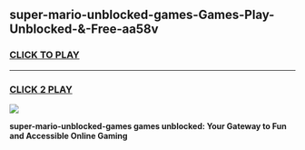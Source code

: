 
## super-mario-unblocked-games-Games-Play-Unblocked-&-Free-aa58v
<h3>
<a href="https://premium76.site?title=super-mario-unblocked-games&ref=24A">CLICK TO PLAY</a></h3>
<hr>

<h3>
<a href="https://premium76.site?title=super-mario-unblocked-games&ref=24A">CLICK 2 PLAY</a>
  
</h3>

<a href="https://premium76.site?title=super-mario-unblocked-games&ref=24A"><img src="https://clearcache.store/games.png"></a>


**super-mario-unblocked-games games unblocked: Your Gateway to Fun and Accessible Online Gaming**
